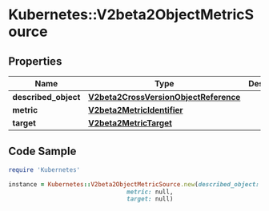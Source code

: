 # Kubernetes::V2beta2ObjectMetricSource

## Properties

Name | Type | Description | Notes
------------ | ------------- | ------------- | -------------
**described_object** | [**V2beta2CrossVersionObjectReference**](V2beta2CrossVersionObjectReference.md) |  | 
**metric** | [**V2beta2MetricIdentifier**](V2beta2MetricIdentifier.md) |  | 
**target** | [**V2beta2MetricTarget**](V2beta2MetricTarget.md) |  | 

## Code Sample

```ruby
require 'Kubernetes'

instance = Kubernetes::V2beta2ObjectMetricSource.new(described_object: null,
                                 metric: null,
                                 target: null)
```


